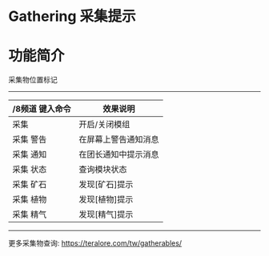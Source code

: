 Gathering 采集提示
======

# 功能简介

采集物位置标记

------

/8频道 键入命令 | 效果说明
--- | ---
采集 | 开启/关闭模组
采集 警告 | 在屏幕上警告通知消息
采集 通知 | 在团长通知中提示消息
采集 状态 | 查询模块状态
采集 矿石 | 发现[矿石]提示
采集 植物 | 发现[植物]提示
采集 精气 | 发现[精气]提示

------

更多采集物查询: https://teralore.com/tw/gatherables/

